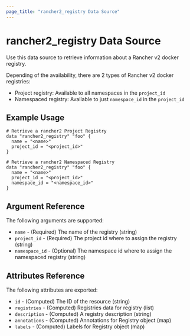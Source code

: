 ```yaml
---
page_title: "rancher2_registry Data Source"
---
```


# rancher2\_registry Data Source

Use this data source to retrieve information about a Rancher v2 docker registry.

Depending of the availability, there are 2 types of Rancher v2 docker registries:
- Project registry: Available to all namespaces in the `project_id`
- Namespaced registry: Available to just `namespace_id` in the `project_id`

## Example Usage

```hcl
# Retrieve a rancher2 Project Registry
data "rancher2_registry" "foo" {
  name = "<name>"
  project_id = "<project_id>"
}
```

```hcl
# Retrieve a rancher2 Namespaced Registry
data "rancher2_registry" "foo" {
  name = "<name>"
  project_id = "<project_id>"
  namespace_id = "<namespace_id>"
}
```

## Argument Reference

The following arguments are supported:

* `name` - (Required) The name of the registry (string)
* `project_id` - (Required) The project id where to assign the registry (string)
* `namespace_id` - (Optional) The namespace id where to assign the namespaced registry (string)

## Attributes Reference

The following attributes are exported:

* `id` - (Computed) The ID of the resource (string)
* `registries` - (Computed) Registries data for registry (list)
* `description` - (Computed) A registry description (string)
* `annotations` - (Computed) Annotations for Registry object (map)
* `labels` - (Computed) Labels for Registry object (map)
